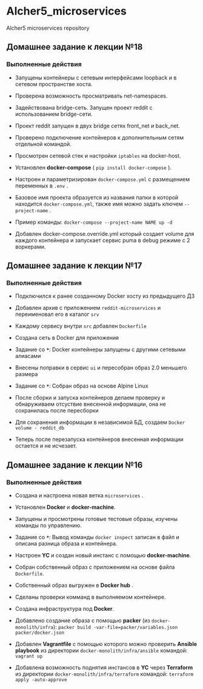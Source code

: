 # Alcher5_microservices
Alcher5 microservices repository

## Домашнее задание к лекции №18

### Выполненные действия

- Запущены контейнеры с сетевым интерфейсами loopback и в сетевом пространстве хоста.

- Проверена возможность просматривать net-namespaces.

- Задействована bridge-сеть. Запущен проект reddit с использованием bridge-сети.

- Проект reddit запущен в двух bridge сетях front_net и back_net.

- Проверено подключение контейнеров к дополнительным сетям отдельной командой.

- Просмотрен сетевой стек и настройки `iptables` на docker-host.

- Установлен **docker-compose** ( `pip install docker-compose` ).

- Настроен и параметризирован `docker-compose.yml` с размещением переменных в `.env` .

- Базовое имя проекта образуется из названия папки в которой находится `docker-compose.yml`, также имя можно задать ключем `--project-name` .

- Пример команды: `docker-compose --project-name NAME up -d`

- Добавлен docker-compose.override.yml который создает volume для каждого контейнера и запускает сервис puma в debug режиме с 2 воркерами.

## Домашнее задание к лекции №17

### Выполненные действия

- Подключился к ранее созданному Docker хосту из предыдущего ДЗ

- Добавлен архив с приложением `reddit-microservices` и переименовал его в каталог `srv`

- Каждому сервису внутри `src` добавлен `Dockerfile`

- Создана сеть в Docker для приложения

- Задание со **`*`**: Docker контейнеры запущены с другими сетевыми алиасами

- Внесены поправки в сервис `ui` и пересобран образ 2.0 меньшего размера

- Задание со **`*`**: Собран образ на основе Alpine Linux

- После сборки и запуска контейнеров делаем проверку и обнаруживаем отсуствие внесенной информации, она не сохранилась после пересборки

- Для сохранения информации в независимой БД, создаем `Docker volume - reddit_db`

- Теперь после перезапуска контейнеров внесенная информации остается и не исчезает.

## Домашнее задание к лекции №16
### Выполненные действия

- Создана и настроена новая ветка `microservices` .

- Установлен **Docker** и **docker-machine**.

- Запущены и просмотрены готовые тестовые образы,  изучены команды по управлению.

- Задание со **`*`**: Вывод команды  `docker inspect` записан в файл и описана разница образа и контейнера.

- Настроен **YC** и создан новый инстанс с помощью **docker-machine**.

- Собран собственный образ с приложением на основе файла `Dockerfile`.

- Собственный образ выгружен в **Docker hub** .

- Сделаны проверки комманд в выполняемом контейнере.

- Создана инфраструктура под **Docker**.

- Добавлено создание образа с помощью **packer** (из `docker-monolith/infra`):
`packer build -var-file=packer/variables.json packer/docker.json`

- Добавлен **Vagrantfile** с помощью которого можно проверить **Ansible playbook** из директории `docker-monolith/infra/ansible` командой: `vagrant up`

- Добавлена возможность поднятия инстансов в **YC** через **Terraform** из директории    `docker-monolith/infra/terraform` командой: `terraform apply -auto-approve`
